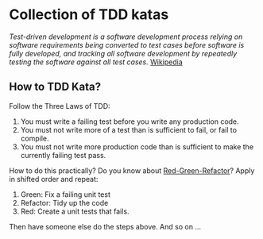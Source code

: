 # Collection of TDD katas

_Test-driven development is a software development process relying on software requirements being converted to test cases before software is fully developed, and tracking all software development by repeatedly testing the software against all test cases._ [Wikipedia](https://en.wikipedia.org/wiki/Test-driven_development)

## How to TDD Kata?

Follow the Three Laws of TDD:

1. You must write a failing test before you write any production code.
2. You must not write more of a test than is sufficient to fail, or fail to compile.
3. You must not write more production code than is sufficient to make the currently failing test pass.

How to do this practically? Do you know about [Red-Green-Refactor](https://www.codecademy.com/articles/tdd-red-green-refactor)? Apply in shifted order and repeat:

1. Green: Fix a failing unit test
2. Refactor: Tidy up the code
3. Red: Create a unit tests that fails.

Then have someone else do the steps above. And so on ...